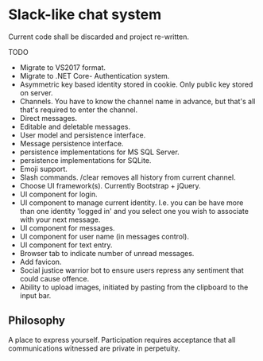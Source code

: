 # Slack-like chat system

Current code shall be discarded and project re-written.

TODO
- Migrate to VS2017 format.
- Migrate to .NET Core- Authentication system. 
- Asymmetric key based identity stored in cookie. Only public key stored on server.
- Channels. You have to know the channel name in advance, but that's all that's required to enter the channel.
- Direct messages.
- Editable and deletable messages.
- User model and persistence interface.
- Message persistence interface.
- persistence implementations for MS SQL Server.
- persistence implementations for SQLite.
- Emoji support.
- Slash commands. /clear removes all history from current channel.
- Choose UI framework(s). Currently Bootstrap + jQuery.
- UI component for login.
- UI component to manage current identity. I.e. you can be have more than one identity 'logged in' and you select one you wish to associate with your next message.
- UI component for messages.
- UI component for user name (in messages control).
- UI component for text entry.
- Browser tab to indicate number of unread messages.
- Add favicon.
- Social justice warrior bot to ensure users repress any sentiment that could cause offence.
- Ability to upload images, initiated by pasting from the clipboard to the input bar.

## Philosophy

A place to express yourself. Participation requires acceptance that all communications witnessed are private in perpetuity.